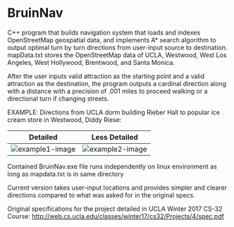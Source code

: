 # BruinNav

C++ program that builds navigation system that loads and indexes OpenStreetMap geospatial data, and implements A* search algorithm to output optimal turn by turn directions from user-input source to destination. mapData.txt stores the OpenStreetMap data of UCLA, Westwood, West Los Angeles, West Hollywood, Brentwood, and Santa Monica. 


After the user inputs valid attraction as the starting point and a valid attraction as the destination, the program outputs a cardinal direction along with a distance with a precision of .001 miles to proceed walking or a directional turn if changing streets.

EXAMPLE: Directions from UCLA dorm building Rieber Hall to popular ice cream store in Westwood, Diddy Riese:


Detailed                                                               |  Less Detailed
:---------------------------------------------------------------------:|:-------------------------:
![example1-image](https://i.gyazo.com/df69a9a37833be70f395a59204c0a2c4.png)  |  ![example2-image](https://i.gyazo.com/b86c730e43083914eb128d7928e57981.png)

Contained BruinNav.exe file runs independently on linux environment as long as mapdata.txt is in same directory

Current version takes user-input locations and provides simpler and clearer directions compared to what was asked for in the original specs.

Original specifications for the project detailed in UCLA Winter 2017 CS-32 Course: http://web.cs.ucla.edu/classes/winter17/cs32/Projects/4/spec.pdf
